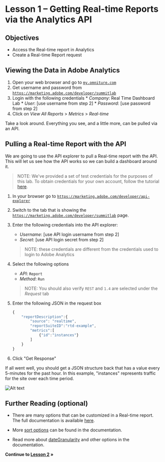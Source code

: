 Lesson 1 – Getting Real-time Reports via the Analytics API
====

Objectives
----
*    Access the Real-time report in Analytics
*    Create a Real-time Report request

Viewing the Data in Adobe Analytics
-----
1.    Open your web browser and go to <a href="https://my.omniture.com/login/" target="_blank">`my.omniture.com`</a>
2.    Get username and password from <a href="https://marketing.adobe.com/developer/summitlab" target="_blank">`https://marketing.adobe.com/developer/summitlab`</a>
3.    Login with the following credentials
    *    *Company*: Real Time Dashboard Lab
    *    *User*: [use username from step 2]
    *    *Password*: [use password from step 2]
4.    Click on *View All Reports* > *Metrics* > *Real-time*

Take a look around. Everything you see, and a little more, can be pulled via an API.

Pulling a Real-time Report with the API
-----

We are going to use the API explorer to pull a Real-time report with the API. This will let us see how the API works so we can build a dashboard around it.

> NOTE: We've provided a set of test credentials for the purposes of this lab. To obtain credentials for your own account, follow the tutorial [here](https://marketing.adobe.com/developer/get-started/enterprise-api/c-get-web-service-access-to-the-enterprise-api).

1. In your browser go to <a href="https://marketing.adobe.com/developer/api-explorer" target="_blank">`https://marketing.adobe.com/developer/api-explorer`</a>

2. Switch to the tab that is showing the <a href="https://marketing.adobe.com/developer/summitlab" target="_blank">`https://marketing.adobe.com/developer/summitlab`</a> page.

3. Enter the following credentials into the API explorer:

    * *Username*:  [use API login username from step 2]
    * *Secret*: [use API login secret from step 2]

    > NOTE: these credentials are different from the credentials used to login to Adobe Analytics

4. Select the following options
     *    *API*: `Report`
     *    *Method*: `Run`

    > NOTE: You should also verify `REST` and `1.4` are selected under the *Request* tab

5. Enter the following JSON in the request box

    ```javascript
    {
        "reportDescription":{
            "source": "realtime",
            "reportSuiteID":"rtd-example",
            "metrics":[
                {"id":"instances"}
            ]
        }
    }
    ```

6. Click "Get Response"


If all went well, you should get a JSON structure back that has a value every 5-minutes for the past hour. In this example, "instances" represents traffic for the site over each time period.

![Alt text](/../../blob/master/images/lesson_1_finish.png "Lesson 1 Finished")

Further Reading (optional)
-----

* There are many options that can be customized in a Real-time report. The full documentation is available [here](https://marketing.adobe.com/developer/documentation/analytics-reporting-1-4/real-time).

* More [sort options](https://marketing.adobe.com/developer/documentation/analytics-reporting-1-4/r-reportdescription-1#section_C4F49ABA1A664EDB8BC48DF8D8F026B0) can be found in the documentation.

* Read more about [dateGranularity](https://marketing.adobe.com/developer/documentation/analytics-reporting-1-4/real-time#section_751CF36659DD4BFDA85554EC4368C464) and other options in the documentation.

**Continue to [Lesson 2](../lesson_2#lesson-2--make-an-api-request-from-an-html-page) »**
